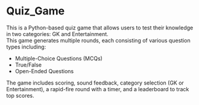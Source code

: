# Quiz_Game
This is a Python-based quiz game that allows users to test their knowledge in two categories: GK and Entertainment. 
</br>
This game generates multiple rounds, each consisting of various question types including:
</br>
<ul>
<li>Multiple-Choice Questions (MCQs)</li>
  <li>True/False</li>
  <li>Open-Ended Questions</li>
  </ul>
The game includes scoring, sound feedback, category selection (GK or Entertainment), a rapid-fire round with a timer, and a leaderboard to track top scores.

